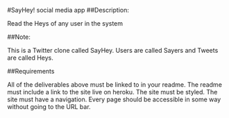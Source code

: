 #SayHey! social media app
##Description:

Read the Heys of any user in the system

##Note:

This is a Twitter clone called SayHey. Users are called Sayers and Tweets are called Heys.

##Requirements

All of the deliverables above must be linked to in your readme.
The readme must include a link to the site live on heroku.
The site must be styled.
The site must have a navigation. Every page should be accessible in some way without going to the URL bar.
